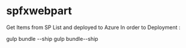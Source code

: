 # spfxwebpart
Get Items from SP List and deployed to Azure
In order to Deployment :

gulp bundle --ship
gulp bundle--ship